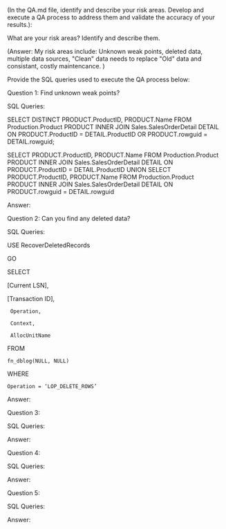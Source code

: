 (In the QA.md file, identify and describe your risk areas. Develop and execute a QA process to address them and validate the accuracy of your results.):

What are your risk areas? Identify and describe them.

(Answer: My risk areas include: Unknown weak points, deleted data, multiple data sources, "Clean" data needs to replace "Old" data and consistant, costly maintencance. )

Provide the SQL queries used to execute the QA process below:


Question 1: Find unknown weak points?

SQL Queries: 

SELECT DISTINCT
	PRODUCT.ProductID,
	PRODUCT.Name
FROM Production.Product PRODUCT
INNER JOIN Sales.SalesOrderDetail DETAIL
ON PRODUCT.ProductID = DETAIL.ProductID
OR PRODUCT.rowguid = DETAIL.rowguid;

SELECT
	PRODUCT.ProductID,
	PRODUCT.Name
FROM Production.Product PRODUCT
INNER JOIN Sales.SalesOrderDetail DETAIL
ON PRODUCT.ProductID = DETAIL.ProductID
UNION
SELECT
	PRODUCT.ProductID,
	PRODUCT.Name
FROM Production.Product PRODUCT
INNER JOIN Sales.SalesOrderDetail DETAIL
ON PRODUCT.rowguid = DETAIL.rowguid

Answer:

Question 2: Can you find any deleted data?

SQL Queries:

USE RecoverDeletedRecords

GO

SELECT

 [Current LSN],   

 [Transaction ID],

     Operation,

     Context,

     AllocUnitName

FROM

    fn_dblog(NULL, NULL)

WHERE

    Operation = ‘LOP_DELETE_ROWS’
    
    

Answer:

Question 3: 

SQL Queries:

Answer:

Question 4: 

SQL Queries:


Answer:

Question 5: 

SQL Queries:



Answer:

